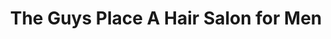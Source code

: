 ---
title: "The Guys Place A Hair Salon for Men"
url: /cary/the-guys-place-a-hair-salon-for-men/
shop: Friseur
---